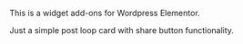 This is a widget add-ons for Wordpress Elementor.

Just a simple post loop card with share button functionality.
